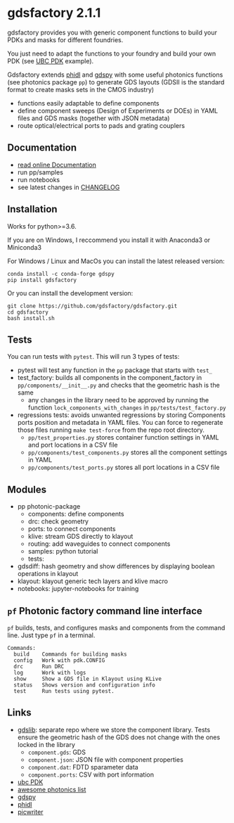 # gdsfactory 2.1.1

gdsfactory provides you with generic component functions to build your PDKs and masks for different foundries.

You just need to adapt the functions to your foundry and build your own PDK (see [UBC PDK](https://github.com/gdsfactory/ubc) example).

Gdsfactory extends [phidl](https://github.com/amccaugh/phidl) and [gdspy](https://github.com/heitzmann/gdspy) with some useful photonics functions (see photonics package `pp`) to generate GDS layouts (GDSII is the standard format to create masks sets in the CMOS industry)

- functions easily adaptable to define components
- define component sweeps (Design of Experiments or DOEs) in YAML files and GDS masks (together with JSON metadata)
- route optical/electrical ports to pads and grating couplers

## Documentation

- [read online Documentation](https://gdsfactory.readthedocs.io/en/latest)
- run pp/samples
- run notebooks
- see latest changes in [CHANGELOG](CHANGELOG.md)

## Installation

Works for python>=3.6.

If you are on Windows, I reccommend you install it with Anaconda3 or Miniconda3

For Windows / Linux and MacOs you can install the latest released version:

```
conda install -c conda-forge gdspy
pip install gdsfactory
```

Or you can install the development version:

```
git clone https://github.com/gdsfactory/gdsfactory.git
cd gdsfactory
bash install.sh
```

## Tests

You can run tests with `pytest`. This will run 3 types of tests:

- pytest will test any function in the `pp` package that starts with `test_`
- test_factory: builds all components in the component_factory in `pp/components/__init__.py` and checks that the geometric hash is the same
    - any changes in the library need to be approved by running the function `lock_components_with_changes` in `pp/tests/test_factory.py`
- regressions tests: avoids unwanted regressions by storing Components ports position and metadata in YAML files. You can force to regenerate those files running `make test-force` from the repo root directory.
    - `pp/test_properties.py` stores container function settings in YAML and port locations in a CSV file
    - `pp/components/test_components.py` stores all the component settings in YAML
    - `pp/components/test_ports.py` stores all port locations in a CSV file


## Modules

- pp photonic-package
  - components: define components
  - drc: check geometry
  - ports: to connect components
  - klive: stream GDS directly to klayout
  - routing: add waveguides to connect components
  - samples: python tutorial
  - tests:
- gdsdiff: hash geometry and show differences by displaying boolean operations in klayout
- klayout: klayout generic tech layers and klive macro
- notebooks: jupyter-notebooks for training


## `pf` Photonic factory command line interface

`pf` builds, tests, and configures masks and components from the command line. Just type `pf` in a terminal.

```
Commands:
  build    Commands for building masks
  config   Work with pdk.CONFIG
  drc      Run DRC
  log      Work with logs
  show     Show a GDS file in Klayout using KLive
  status   Shows version and configuration info
  test     Run tests using pytest.
```

## Links

- [gdslib](https://github.com/gdsfactory/gdslib): separate repo where we store the component library. Tests ensure the geometric hash of the GDS does not change with the ones locked in the library
  - `component.gds`: GDS
  - `component.json`: JSON file with component properties
  - `component.dat`: FDTD sparameter data
  - `component.ports`: CSV with port information
- [ubc PDK](https://github.com/gdsfactory/ubc)
- [awesome photonics list](https://github.com/joamatab/awesome_photonics)
- [gdspy](https://github.com/heitzmann/gdspy)
- [phidl](https://github.com/amccaugh/phidl)
- [picwriter](https://github.com/DerekK88/PICwriter)
